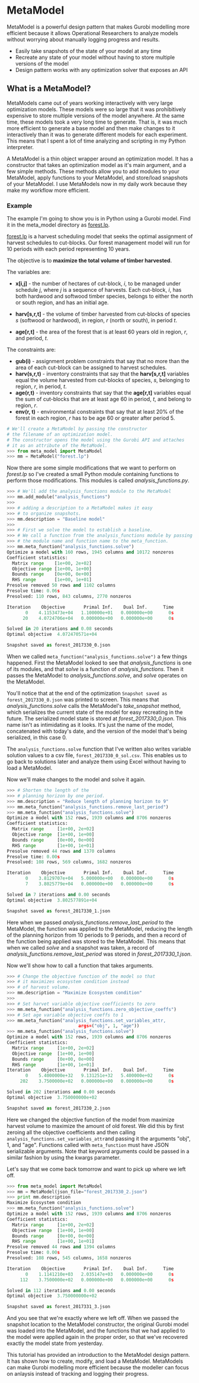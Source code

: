 # MetaModel



MetaModel is a powerful design pattern that makes Gurobi modelling more efficient because it allows Operational Researchers to analyze models without worrying about manually logging progress and results.

  - Easily take snapshots of the state of your model at any time
  - Recreate any state of your model without having to store multiple versions of the  model
  - Design pattern works with any optimization solver that exposes an API

## What is a MetaModel?

MetaModels came out of years working interactively with very large optimization models. These models were so large that it was prohibitively expensive to store multiple versions of the model anywhere. At the same time, these models took a very long time to generate. That is, it was much more efficient to generate a base model and then make changes to it interactively than it was to generate different models for each experiment. This means that I spent a lot of time analyzing and scripting in my Python interpreter.

A MetaModel is a thin object wrapper around an optimization model. It has a constructor that takes an optimization model as it's main argument, and a few simple methods. These methods allow you to add modules to your MetaModel, apply functions to your MetaModel, and store/load snapshots of your MetaModel. I use MetaModels now in my daily work because they make my workflow more efficient.

### Example
The example I'm going to show you is in Python using a Gurobi model. Find it in the meta_model directory as [forest.lp](https://github.com/AndrewBMartin/pygurobi/blob/master/pygurobi/forest.lp). 

[forest.lp](https://github.com/AndrewBMartin/pygurobi/blob/master/pygurobi/forest.lp) is a harvest scheduling model that seeks the optimal assignment of harvest schedules to cut-blocks. Our forest management model will run for 10 periods with each period representing 10 years. 

The objective is to **maximize the total volume of timber harvested**.

The variables are: 

* **x[i,j]** - the number of hectares of cut-block, *i*, to be managed under schedule *j*, where *j* is a sequence of harvests. Each cut-block, *i*, has both hardwood and softwood timber species, belongs to either the north or south region, and has an initial age.

* **harv[s,r,t]** - the volume of timber harvested from cut-blocks of species *s* (softwood or hardwood), in region, *r* (north or south), in period *t*. 

* **age[r,t]** - the area of the forest that is at least 60 years old in region, *r*, and period, *t*.

The constraints are:

* **gub(i)** - assignment problem constraints that say that no more than the area of each cut-block can be assigned to harvest schedules.
* **harv(s,r,t)** - inventory constraints that say that the **harv[s,r,t]** variables equal the volume harvested from cut-blocks of species, *s*, belonging to region, *r*, in period, *t*.
* **age(r,t)** - inventory constraints that say that the **age[r,t]** variables equal the sum of cut-blocks that are at least age 60 in period, *t*, and belong to region, *r*.
* **env(r, t)** - environmental constraints that say that at least 20% of the forest in each region, *r* has to be age 60 or greater after period 5.

```python
# We'll create a MetaModel by passing the constructor 
# the filename of an optimization model. 
# The constructor opens the model using the Gurobi API and attaches
# it as an attribute of the MetaModel.
>>> from meta_model import MetaModel
>>> mm = MetaModel("forest.lp")
```

Now there are some simple modifications that we want to perform on *forest.lp* so I've created a small Python module containing functions to perform those modifications. This modules is called *analysis_functions.py*.

```python
>>> # We'll add the analysis_functions module to the MetaModel
>>> mm.add_module("analysis_functions")
>>>
>>> # adding a description to a MetaModel makes it easy 
>>> # to organize snapshots.
>>> mm.description = "Baseline model"
>>> 
>>> # First we solve the model to establish a baseline.
>>> # We call a function from the analysis_functions module by passing
>>> # the module name and function name to the meta_function.
>>> mm.meta_function("analysis_functions.solve")
Optimize a model with 160 rows, 1945 columns and 10172 nonzeros
Coefficient statistics:
  Matrix range    [1e+00, 2e+02]
  Objective range [1e+00, 1e+00]
  Bounds range    [0e+00, 0e+00]
  RHS range       [1e+00, 1e+01]
Presolve removed 50 rows and 1102 columns
Presolve time: 0.06s
Presolved: 110 rows, 843 columns, 2770 nonzeros

Iteration    Objective       Primal Inf.    Dual Inf.      Time
       0    4.1153473e+04   1.100000e+01   0.000000e+00      0s
      20    4.0724706e+04   0.000000e+00   0.000000e+00      0s

Solved in 20 iterations and 0.08 seconds
Optimal objective  4.072470571e+04

Snapshot saved as forest_2017330_0.json
```

When we called ```meta_function("analysis_functions.solve")``` a few things happened. First the MetaModel looked to see that *analysis_functions* is one of its modules, and that *solve* is a function of *analysis_functions*. Then it passes the MetaModel to *analysis_functions.solve*, and *solve* operates on the MetaModel.

You'll notice that at the end of the optimization ```Snapshot saved as forest_2017330_0.json``` was printed to screen. This means that *analysis_functions.solve* calls the MetaModel's *take_snapshot* method, which serializes the current state of the model for easy recreating in the future. The serialized model state is stored at *forest_2017330_0.json*. This name isn't as intimidating as it looks. It's just the name of the model, concatenated with today's date, and the version of the model that's being serialized, in this case 0.

The ```analysis_functions.solve``` function that I've written also writes variable solution values to a csv file, ```forest_2017330_0_sol.csv```. This enables us to go back to solutions later and analyze them using Excel without having to load a MetaModel.

Now we'll make changes to the model and solve it again.

```python
>>> # Shorten the length of the 
>>> # planning horizon by one period.
>>> mm.description = "Reduce length of planning horizon to 9"
>>> mm.meta_function("analysis_functions.remove_last_period")
>>> mm.meta_function("analysis_functions.solve")
Optimize a model with 152 rows, 1939 columns and 8706 nonzeros
Coefficient statistics:
  Matrix range     [1e+00, 2e+02]
  Objective range  [1e+00, 1e+00]
  Bounds range     [0e+00, 0e+00]
  RHS range        [1e+00, 1e+01]
Presolve removed 44 rows and 1370 columns
Presolve time: 0.00s
Presolved: 108 rows, 569 columns, 1682 nonzeros

Iteration    Objective       Primal Inf.    Dual Inf.      Time
       0    3.8129707e+04   5.000000e+00   0.000000e+00      0s
       7    3.8025779e+04   0.000000e+00   0.000000e+00      0s

Solved in 7 iterations and 0.00 seconds
Optimal objective  3.802577891e+04

Snapshot saved as forest_2017330_1.json
```

Here when we passed *analysis_functions.remove_last_period* to the MetaModel, the function was applied to the MetaModel, reducing the length of the planning horizon from 10 periods to 9 periods, and then a record of the function being applied was stored to the MetaModel. This means that when we called *solve* and a snapshot was taken, a record of *analysis_functions.remove_last_period* was stored in *forest_2017330_1.json*.

Now we'll show how to call a function that takes arguments.

```python
>>> # Change the objective function of the model so that
>>> # it maximizes ecosystem condition instead
>>> # of harvest volume.
>>> mm.description = "Maximize Ecosystem condition"
>>>
>>> # Set harvet variable objective coefficients to zero
>>> mm.meta_function("analysis_functions.zero_objective_coeffs")
>>> # Set age variable objective coeffs to 1
>>> mm.meta_function("analysis_functions.set_variables_attr, 
                           args=("obj", 1, "age"))
>>> mm.meta_function("analysis_functions.solve")
Optimize a model with 152 rows, 1939 columns and 8706 nonzeros
Coefficient statistics:
  Matrix range     [1e+00, 2e+02]
  Objective range  [1e+00, 1e+00]
  Bounds range     [0e+00, 0e+00]
  RHS range        [1e+00, 1e+01]
Iteration    Objective       Primal Inf.    Dual Inf.      Time
       0    5.4000000e+32   9.131251e+32   5.400000e+02      0s
     202    3.7500000e+02   0.000000e+00   0.000000e+00      0s

Solved in 202 iterations and 0.00 seconds
Optimal objective  3.750000000e+02

Snapshot saved as forest_2017330_2.json
```

Here we changed the objective function of the model from maximize harvest volume to maximize the amount of old forest. We did this by first zeroing all the objective coefficients and then calling ```analysis_functions.set_variables_attr```and passing it the arguments "obj", 1, and "age". Functions called with ```meta_function``` must have JSON serializable arguments. Note that keyword arguments could be passed in a similar fashion by using the kwargs parameter.

Let's say that we come back tomorrow and want to pick up where we left off.

```python
>>> from meta_model import MetaModel
>>> mm = MetaModel(json_file="forest_2017330_2.json")
>>> print mm.description
Maximize Ecosystem condition
>>> mm.meta_function("analysis_functions.solve")
Optimize a model with 152 rows, 1939 columns and 8706 nonzeros
Coefficient statistics:
  Matrix range     [1e+00, 2e+02]
  Objective range  [1e+00, 1e+00]
  Bounds range     [0e+00, 0e+00]
  RHS range        [1e+00, 1e+01]
Presolve removed 44 rows and 1394 columns
Presolve time: 0.00s
Presolved: 108 rows, 545 columns, 1658 nonzeros

Iteration    Objective       Primal Inf.    Dual Inf.      Time
       0    1.1141210e+03   2.035147e+03   0.000000e+00      0s
     112    3.7500000e+02   0.000000e+00   0.000000e+00      0s

Solved in 112 iterations and 0.00 seconds
Optimal objective  3.750000000e+02

Snapshot saved as forest_2017331_3.json
```

And you see that we're exactly where we left off. When we passed the snapshot location to the MetaModel constructor, the original Gurobi model was loaded into the MetaModel, and the functions that we had applied to the model were applied again in the proper order, so that we've recovered exactly the model state from yesterday.

This tutorial has provided an introduction to the MetaModel design pattern. It has shown how to create, modify, and load a MetaModel. MetaModels can make Gurobi modelling more efficient because the modeller can focus on anlaysis instead of tracking and logging their progress.
